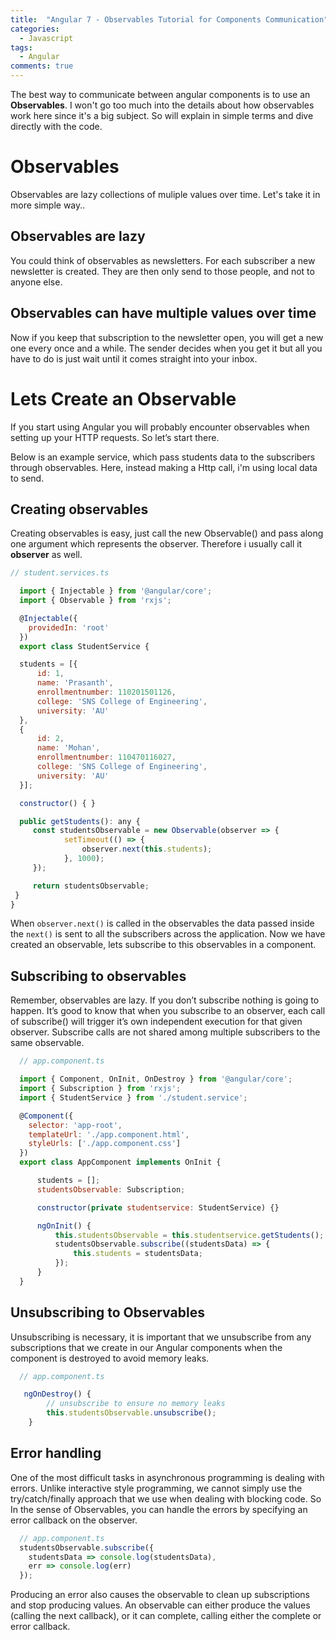 ```yaml
---
title:  "Angular 7 - Observables Tutorial for Components Communication"
categories: 
  - Javascript
tags:
  - Angular
comments: true
---
```


The best way to communicate between angular components is to use an **Observables**. I won't go too much into the details about how observables work here since it's a big subject. So will explain in simple terms and dive directly with the code.

# Observables

Observables are lazy collections of muliple values over time. Let's take it in more simple way..

## Observables are lazy

You could think of observables as newsletters. For each subscriber a new newsletter is created. They are then only send to those people, and not to anyone else.

## Observables can have multiple values over time

Now if you keep that subscription to the newsletter open, you will get a new one every once and a while. The sender decides when you get it but all you have to do is just wait until it comes straight into your inbox.

# Lets Create an Observable

If you start using Angular you will probably encounter observables when setting up your HTTP requests. So let’s start there.

Below is an example service, which pass students data to the subscribers through observables. Here, instead making a Http call, i'm using local data to send.

## Creating observables
Creating observables is easy, just call the new Observable() and pass along one argument which represents the observer. Therefore i usually call it **observer** as well.

```javascript
// student.services.ts 

  import { Injectable } from '@angular/core';
  import { Observable } from 'rxjs';

  @Injectable({
    providedIn: 'root'
  })
  export class StudentService {

  students = [{
      id: 1,
      name: 'Prasanth',
      enrollmentnumber: 110201501126,
      college: 'SNS College of Engineering',
      university: 'AU'
  },
  {
      id: 2,
      name: 'Mohan',
      enrollmentnumber: 110470116027,
      college: 'SNS College of Engineering',
      university: 'AU'
  }];

  constructor() { }

  public getStudents(): any {
     const studentsObservable = new Observable(observer => {
            setTimeout(() => {
                observer.next(this.students);
            }, 1000);
     });

     return studentsObservable;
 }
}
```
When ```observer.next()``` is called in the observables the data passed inside the ```next()``` is sent to all the subscribers across the application. Now we have created an observable, lets subscribe to this observables in a component. 

## Subscribing to observables
Remember, observables are lazy. If you don’t subscribe nothing is going to happen. It’s good to know that when you subscribe to an observer, each call of subscribe() will trigger it’s own independent execution for that given observer. Subscribe calls are not shared among multiple subscribers to the same observable.

```javascript
  // app.component.ts

  import { Component, OnInit, OnDestroy } from '@angular/core';
  import { Subscription } from 'rxjs';
  import { StudentService } from './student.service';

  @Component({
    selector: 'app-root',
    templateUrl: './app.component.html',
    styleUrls: ['./app.component.css']
  })
  export class AppComponent implements OnInit {

      students = [];
      studentsObservable: Subscription;

      constructor(private studentservice: StudentService) {}

      ngOnInit() {
          this.studentsObservable = this.studentservice.getStudents();
          studentsObservable.subscribe((studentsData) => {
              this.students = studentsData;
          });
      }
  }
```

## Unsubscribing to Observables
Unsubscribing is necessary, it is important that we unsubscribe from any subscriptions that we create in our Angular components when the component is destroyed to avoid memory leaks.

```javascript
  // app.component.ts

   ngOnDestroy() {
        // unsubscribe to ensure no memory leaks
        this.studentsObservable.unsubscribe();
    }
```

## Error handling
One of the most difficult tasks in asynchronous programming is dealing with errors. Unlike interactive style programming, we cannot simply use the try/catch/finally approach that we use when dealing with blocking code. So In the sense of Observables, you can handle the errors by specifying an error callback on the observer. 

```javascript
  // app.component.ts
  studentsObservable.subscribe({
    studentsData => console.log(studentsData),
    err => console.log(err)
  });
```
Producing an error also causes the observable to clean up subscriptions and stop producing values. An observable can either produce the values (calling the next callback), or it can complete, calling either the complete or error callback.